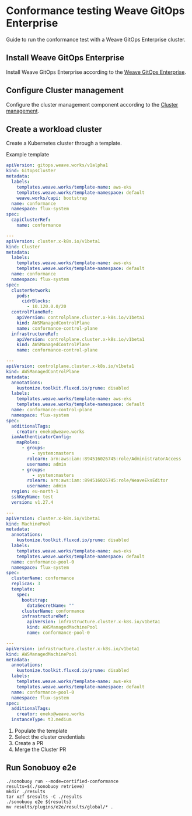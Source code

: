 # Conformance testing Weave GitOps Enterprise
Guide to run the conformance test with a Weave GitOps Enterprise cluster.

## Install Weave GitOps Enterprise

Install Weave GitOps Enterprise according to the [Weave GitOps Enterprise](https://docs.gitops.weave.works/docs/installation/weave-gitops-enterprise).

## Configure Cluster management 

Configure the cluster management component according to the [Cluster management](https://docs.gitops.weave.works/docs/cluster-management/getting-started).

## Create a workload cluster
Create a Kubernetes cluster through a template.

Example template
```yaml
apiVersion: gitops.weave.works/v1alpha1
kind: GitopsCluster
metadata:
  labels:
    templates.weave.works/template-name: aws-eks
    templates.weave.works/template-namespace: default
    weave.works/capi: bootstrap
  name: conformance
  namespace: flux-system
spec:
  capiClusterRef:
    name: conformance

---
apiVersion: cluster.x-k8s.io/v1beta1
kind: Cluster
metadata:
  labels:
    templates.weave.works/template-name: aws-eks
    templates.weave.works/template-namespace: default
  name: conformance
  namespace: flux-system
spec:
  clusterNetwork:
    pods:
      cidrBlocks:
        - 10.120.0.0/20
  controlPlaneRef:
    apiVersion: controlplane.cluster.x-k8s.io/v1beta1
    kind: AWSManagedControlPlane
    name: conformance-control-plane
  infrastructureRef:
    apiVersion: controlplane.cluster.x-k8s.io/v1beta1
    kind: AWSManagedControlPlane
    name: conformance-control-plane

---
apiVersion: controlplane.cluster.x-k8s.io/v1beta1
kind: AWSManagedControlPlane
metadata:
  annotations:
    kustomize.toolkit.fluxcd.io/prune: disabled
  labels:
    templates.weave.works/template-name: aws-eks
    templates.weave.works/template-namespace: default
  name: conformance-control-plane
  namespace: flux-system
spec:
  additionalTags:
    creator: eneko@weave.works
  iamAuthenticatorConfig:
    mapRoles:
      - groups:
          - system:masters
        rolearn: arn:aws:iam::894516026745:role/AdministratorAccess
        username: admin
      - groups:
          - system:masters
        rolearn: arn:aws:iam::894516026745:role/WeaveEksEditor
        username: admin
  region: eu-north-1
  sshKeyName: test
  version: v1.27.4

---
apiVersion: cluster.x-k8s.io/v1beta1
kind: MachinePool
metadata:
  annotations:
    kustomize.toolkit.fluxcd.io/prune: disabled
  labels:
    templates.weave.works/template-name: aws-eks
    templates.weave.works/template-namespace: default
  name: conformance-pool-0
  namespace: flux-system
spec:
  clusterName: conformance
  replicas: 3
  template:
    spec:
      bootstrap:
        dataSecretName: ""
      clusterName: conformance
      infrastructureRef:
        apiVersion: infrastructure.cluster.x-k8s.io/v1beta1
        kind: AWSManagedMachinePool
        name: conformance-pool-0

---
apiVersion: infrastructure.cluster.x-k8s.io/v1beta1
kind: AWSManagedMachinePool
metadata:
  annotations:
    kustomize.toolkit.fluxcd.io/prune: disabled
  labels:
    templates.weave.works/template-name: aws-eks
    templates.weave.works/template-namespace: default
  name: conformance-pool-0
  namespace: flux-system
spec:
  additionalTags:
    creator: eneko@weave.works
  instanceType: t3.medium

```

   
1. Populate the template
2. Select the cluster credentials 
3. Create a PR
4. Merge the Cluster PR
  

## Run Sonobuoy e2e
```
./sonobuoy run --mode=certified-conformance 
results=$(./sonobuoy retrieve)
mkdir ./results
tar xzf $results -C ./results
./sonobuoy e2e ${results}
mv results/plugins/e2e/results/global/* .
```
